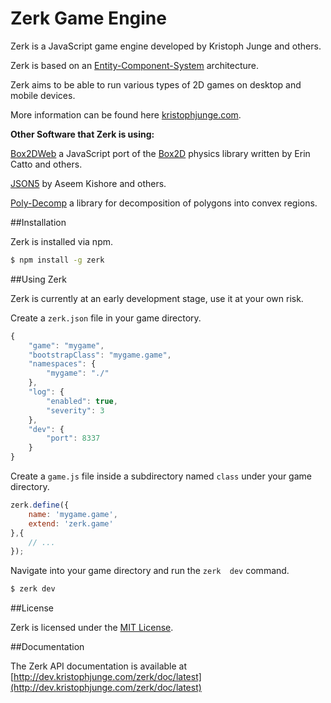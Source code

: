 # Zerk Game Engine

Zerk is a JavaScript game engine developed by Kristoph Junge and others.

Zerk is based on an [Entity-Component-System](http://en.wikipedia.org/wiki/Entity_component_system) architecture.

Zerk aims to be able to run various types of 2D games on desktop and mobile devices.

More information can be found here [kristophjunge.com](https://kristophjunge.com).

**Other Software that Zerk is using:**

[Box2DWeb](http://code.google.com/p/box2dweb/) a JavaScript port of the [Box2D](http://box2d.org/) physics library written by Erin Catto and others.

[JSON5](https://github.com/aseemk/json5) by Aseem Kishore and others.

[Poly-Decomp](https://github.com/schteppe/poly-decomp.js) a library for decomposition of polygons into convex regions.

##Installation

Zerk is installed via npm.

```bash
$ npm install -g zerk
```

##Using Zerk

Zerk is currently at an early development stage, use it at your own risk.

Create a `zerk.json` file in your game directory.
```javascript
{
    "game": "mygame",
    "bootstrapClass": "mygame.game",
    "namespaces": {
        "mygame": "./"
    },
    "log": {
        "enabled": true,
        "severity": 3
    },
    "dev": {
        "port": 8337
    }
}
```

Create a `game.js` file inside a subdirectory named `class` under your game directory.

```javascript
zerk.define({
	name: 'mygame.game',
	extend: 'zerk.game'
},{
    // ...
});
```
Navigate into your game directory and run the `zerk  dev` command.

```bash
$ zerk dev
```

##License

Zerk is licensed under the [MIT License](http://www.opensource.org/licenses/mit-license.php).


##Documentation

The Zerk API documentation is available at [http://dev.kristophjunge.com/zerk/doc/latest](http://dev.kristophjunge.com/zerk/doc/latest)
